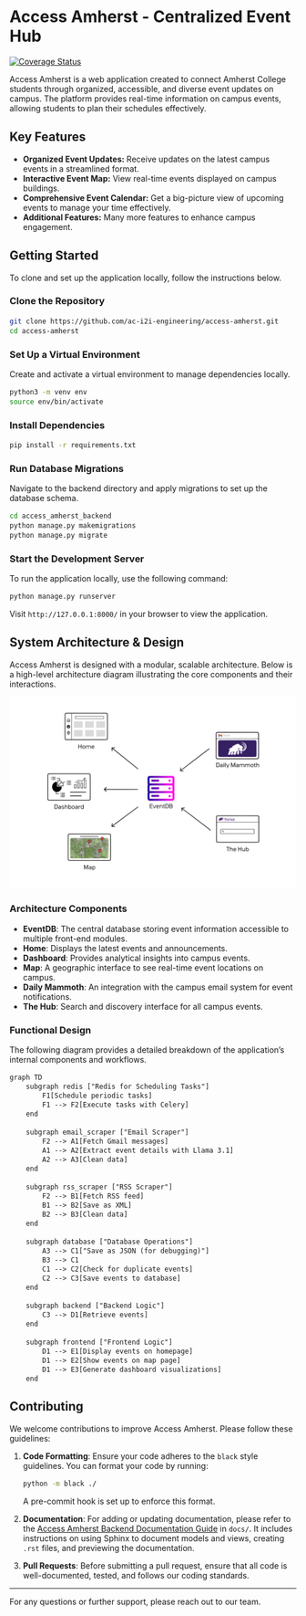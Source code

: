 # Access Amherst - Centralized Event Hub

[![Coverage Status](https://coveralls.io/repos/github/ac-i2i-engineering/access-amherst/badge.svg)]([https://coveralls.io/github/ac-i2i-engineering/access-amherst](https://coveralls.io/repos/github/YOUR_REPOS/badge.svg?branch=main&service=github))

Access Amherst is a web application created to connect Amherst College students through organized, accessible, and diverse event updates on campus. The platform provides real-time information on campus events, allowing students to plan their schedules effectively. 

## Key Features
- **Organized Event Updates:** Receive updates on the latest campus events in a streamlined format.
- **Interactive Event Map:** View real-time events displayed on campus buildings.
- **Comprehensive Event Calendar:** Get a big-picture view of upcoming events to manage your time effectively.
- **Additional Features:** Many more features to enhance campus engagement.

## Getting Started

To clone and set up the application locally, follow the instructions below.

### Clone the Repository

```bash
git clone https://github.com/ac-i2i-engineering/access-amherst.git
cd access-amherst
```

### Set Up a Virtual Environment

Create and activate a virtual environment to manage dependencies locally.

```bash
python3 -m venv env
source env/bin/activate
```

### Install Dependencies

```bash
pip install -r requirements.txt
```

### Run Database Migrations

Navigate to the backend directory and apply migrations to set up the database schema.

```bash
cd access_amherst_backend
python manage.py makemigrations
python manage.py migrate
```

### Start the Development Server

To run the application locally, use the following command:

```bash
python manage.py runserver
```

Visit `http://127.0.0.1:8000/` in your browser to view the application.

## System Architecture & Design

Access Amherst is designed with a modular, scalable architecture. Below is a high-level architecture diagram illustrating the core components and their interactions.

![Access Amherst System Architecture](./img/system_design.png)

### Architecture Components

- **EventDB**: The central database storing event information accessible to multiple front-end modules.
- **Home**: Displays the latest events and announcements.
- **Dashboard**: Provides analytical insights into campus events.
- **Map**: A geographic interface to see real-time event locations on campus.
- **Daily Mammoth**: An integration with the campus email system for event notifications.
- **The Hub**: Search and discovery interface for all campus events.

### Functional Design

The following diagram provides a detailed breakdown of the application’s internal components and workflows.

```mermaid
graph TD
    subgraph redis ["Redis for Scheduling Tasks"]
        F1[Schedule periodic tasks]
        F1 --> F2[Execute tasks with Celery]
    end

    subgraph email_scraper ["Email Scraper"]
        F2 --> A1[Fetch Gmail messages]
        A1 --> A2[Extract event details with Llama 3.1]
        A2 --> A3[Clean data]
    end

    subgraph rss_scraper ["RSS Scraper"]
        F2 --> B1[Fetch RSS feed]
        B1 --> B2[Save as XML]
        B2 --> B3[Clean data]
    end

    subgraph database ["Database Operations"]
        A3 --> C1["Save as JSON (for debugging)"]
        B3 --> C1
        C1 --> C2[Check for duplicate events]
        C2 --> C3[Save events to database]
    end

    subgraph backend ["Backend Logic"]
        C3 --> D1[Retrieve events]
    end

    subgraph frontend ["Frontend Logic"]
        D1 --> E1[Display events on homepage]
        D1 --> E2[Show events on map page]
        D1 --> E3[Generate dashboard visualizations]
    end
```

## Contributing

We welcome contributions to improve Access Amherst. Please follow these guidelines:

1. **Code Formatting**: Ensure your code adheres to the `black` style guidelines. You can format your code by running:
   ```bash
   python -m black ./
   ```
   A pre-commit hook is set up to enforce this format.

2. **Documentation**: For adding or updating documentation, please refer to the [Access Amherst Backend Documentation Guide](./docs/) in `docs/`. It includes instructions on using Sphinx to document models and views, creating `.rst` files, and previewing the documentation.

3. **Pull Requests**: Before submitting a pull request, ensure that all code is well-documented, tested, and follows our coding standards.

---

For any questions or further support, please reach out to our team.
